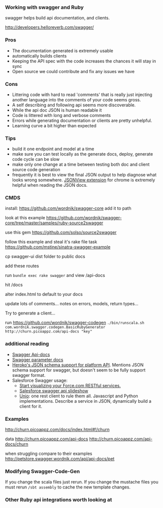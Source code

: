 ### Working with swagger and Ruby

swagger helps build api documentation, and clients.

http://developers.helloreverb.com/swagger/

### Pros

* The documentation generated is extremely usable
* automatically builds clients
* Keeping the API spec with the code increases the chances it will stay in sync
* Open source we could contribute and fix any issues we have

### Cons

* Littering code with hard to read 'comments' that is really just injecting another language into the comments of your code seems gross.
* A self describing and following api seems more discoverable.
* While the api doc JSON is human readable it
* Code is littered with long and verbose comments
* Errors while generating documentation or clients are pretty unhelpful.
* Learning curve a bit higher than expected

### Tips

* build it one endpoint and model at a time
* make sure you can test locally as the generate docs, deploy, generate code cycle can be slow
* make only one change at a time between testing both doc and client source code generation
* frequently it is best to view the final JSON output to help diagnose what looks wrong somewhere. [JSONView extension](https://chrome.google.com/webstore/detail/jsonview/chklaanhfefbnpoihckbnefhakgolnmc?hl=en) for chrome is extremely helpful when reading the JSON docs.

### CMDS

install: https://github.com/wordnik/swagger-core
add it to path

look at this example
https://github.com/wordnik/swagger-core/tree/master/samples/ruby-source2swagger

use this gem
https://github.com/solso/source2swagger

follow this example and steal it's rake file task
https://github.com/mstine/sinatra-swagger-example

cp swagger-ui dist folder to public docs

add these routes

run `bundle exec rake swagger` and view /api-docs

hit /docs

alter index.html to default to your docs

update lots of comments... notes on errors, models, return types...

Try to generate a client...

run https://github.com/wordnik/swagger-codegen
`./bin/runscala.sh com.wordnik.swagger.codegen.BasicRubyGenerator http://churn.picoappz.com/api-docs "key"`

### additional reading

* [Swagger Api-docs](https://github.com/wordnik/swagger-core/wiki/Api-Declaration)
* [Swagger parameter docs](https://github.com/wordnik/swagger-core/wiki/parameters)
* [Heroko's JSON schema support for platform API](https://blog.heroku.com/archives/2014/1/8/json_schema_for_heroku_platform_api). Mentions JSON schema support for swagger, but doesn't seem to be fully support swagger format.
* Salesforce Swagger usage:
  * [Start visualizing your Force.com RESTful services.](https://force-com-rest-swagger.herokuapp.com/)
  * [Salesforce swagger api slideshow](http://www.slideshare.net/developerforce/df13-exposing-salesforce-rest-service-using-swagger-1)
  * [Unio](https://github.com/ttezel/unio): one rest client to rule them all. Javascript and Python implementations. Describe a service in JSON, dynamically build a client for it.
  
### Examples

http://churn.picoappz.com/docs/index.html#!/churn

data
http://churn.picoappz.com/api-docs
http://churn.picoappz.com/api-docs/churn

when struggling compare to their examples
http://petstore.swagger.wordnik.com/api/api-docs/pet

### Modifying Swagger-Code-Gen 

If you change the scala files just rerun. If you change the mustache files you must rerun `/sbt assembly` to cache the new template changes. 


### Other Ruby api integrations worth looking at
